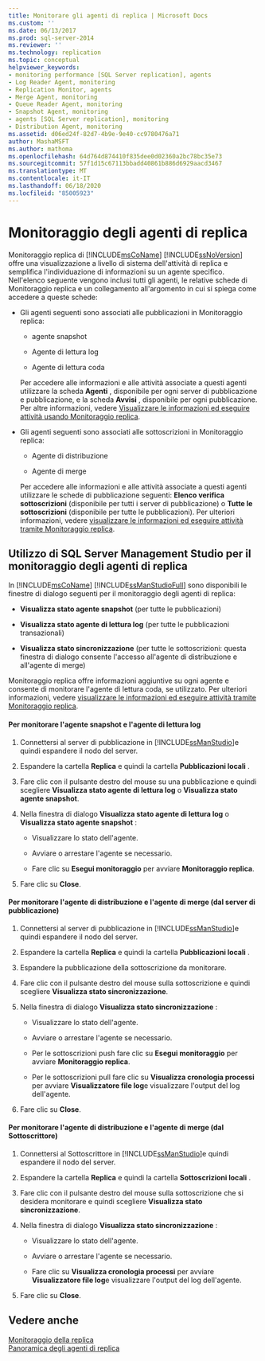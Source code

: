 ```yaml
---
title: Monitorare gli agenti di replica | Microsoft Docs
ms.custom: ''
ms.date: 06/13/2017
ms.prod: sql-server-2014
ms.reviewer: ''
ms.technology: replication
ms.topic: conceptual
helpviewer_keywords:
- monitoring performance [SQL Server replication], agents
- Log Reader Agent, monitoring
- Replication Monitor, agents
- Merge Agent, monitoring
- Queue Reader Agent, monitoring
- Snapshot Agent, monitoring
- agents [SQL Server replication], monitoring
- Distribution Agent, monitoring
ms.assetid: d06ed24f-82d7-4b9e-9e40-cc9780476a71
author: MashaMSFT
ms.author: mathoma
ms.openlocfilehash: 64d764d874410f835dee0d02360a2bc78bc35e73
ms.sourcegitcommit: 57f1d15c67113bbadd40861b886d6929aacd3467
ms.translationtype: MT
ms.contentlocale: it-IT
ms.lasthandoff: 06/18/2020
ms.locfileid: "85005923"
---
```

# <a name="monitor-replication-agents"></a>Monitoraggio degli agenti di replica
  Monitoraggio replica di [!INCLUDE[msCoName](../../../includes/msconame-md.md)] [!INCLUDE[ssNoVersion](../../../includes/ssnoversion-md.md)] offre una visualizzazione a livello di sistema dell'attività di replica e semplifica l'individuazione di informazioni su un agente specifico. Nell'elenco seguente vengono inclusi tutti gli agenti, le relative schede di Monitoraggio replica e un collegamento all'argomento in cui si spiega come accedere a queste schede:  
  
-   Gli agenti seguenti sono associati alle pubblicazioni in Monitoraggio replica:  
  
    -   agente snapshot  
  
    -   Agente di lettura log  
  
    -   Agente di lettura coda  
  
     Per accedere alle informazioni e alle attività associate a questi agenti utilizzare la scheda **Agenti** , disponibile per ogni server di pubblicazione e pubblicazione, e la scheda **Avvisi** , disponibile per ogni pubblicazione. Per altre informazioni, vedere [Visualizzare le informazioni ed eseguire attività usando Monitoraggio replica](view-information-and-perform-tasks-replication-monitor.md).  
  
-   Gli agenti seguenti sono associati alle sottoscrizioni in Monitoraggio replica:  
  
    -   Agente di distribuzione  
  
    -   Agente di merge  
  
     Per accedere alle informazioni e alle attività associate a questi agenti utilizzare le schede di pubblicazione seguenti: **Elenco verifica sottoscrizioni** (disponibile per tutti i server di pubblicazione) o **Tutte le sottoscrizioni** (disponibile per tutte le pubblicazioni). Per ulteriori informazioni, vedere [visualizzare le informazioni ed eseguire attività tramite Monitoraggio replica](view-information-and-perform-tasks-replication-monitor.md).  
  
## <a name="using-sql-server-management-studio-to-monitor-replication-agents"></a>Utilizzo di SQL Server Management Studio per il monitoraggio degli agenti di replica  
 In [!INCLUDE[msCoName](../../../includes/msconame-md.md)] [!INCLUDE[ssManStudioFull](../../../includes/ssmanstudiofull-md.md)] sono disponibili le finestre di dialogo seguenti per il monitoraggio degli agenti di replica:  
  
-   **Visualizza stato agente snapshot** (per tutte le pubblicazioni)  
  
-   **Visualizza stato agente di lettura log** (per tutte le pubblicazioni transazionali)  
  
-   **Visualizza stato sincronizzazione** (per tutte le sottoscrizioni: questa finestra di dialogo consente l'accesso all'agente di distribuzione e all'agente di merge)  
  
 Monitoraggio replica offre informazioni aggiuntive su ogni agente e consente di monitorare l'agente di lettura coda, se utilizzato. Per ulteriori informazioni, vedere [visualizzare le informazioni ed eseguire attività tramite Monitoraggio replica](view-information-and-perform-tasks-replication-monitor.md).  
  
#### <a name="to-monitor-the-snapshot-agent-and-log-reader-agent"></a>Per monitorare l'agente snapshot e l'agente di lettura log  
  
1.  Connettersi al server di pubblicazione in [!INCLUDE[ssManStudio](../../../includes/ssmanstudio-md.md)]e quindi espandere il nodo del server.  
  
2.  Espandere la cartella **Replica** e quindi la cartella **Pubblicazioni locali** .  
  
3.  Fare clic con il pulsante destro del mouse su una pubblicazione e quindi scegliere **Visualizza stato agente di lettura log** o **Visualizza stato agente snapshot**.  
  
4.  Nella finestra di dialogo **Visualizza stato agente di lettura log** o **Visualizza stato agente snapshot** :  
  
    -   Visualizzare lo stato dell'agente.  
  
    -   Avviare o arrestare l'agente se necessario.  
  
    -   Fare clic su **Esegui monitoraggio** per avviare **Monitoraggio replica**.  
  
5.  Fare clic su **Close**.  
  
#### <a name="to-monitor-the-distribution-agent-and-merge-agent-from-the-publisher"></a>Per monitorare l'agente di distribuzione e l'agente di merge (dal server di pubblicazione)  
  
1.  Connettersi al server di pubblicazione in [!INCLUDE[ssManStudio](../../../includes/ssmanstudio-md.md)]e quindi espandere il nodo del server.  
  
2.  Espandere la cartella **Replica** e quindi la cartella **Pubblicazioni locali** .  
  
3.  Espandere la pubblicazione della sottoscrizione da monitorare.  
  
4.  Fare clic con il pulsante destro del mouse sulla sottoscrizione e quindi scegliere **Visualizza stato sincronizzazione**.  
  
5.  Nella finestra di dialogo **Visualizza stato sincronizzazione** :  
  
    -   Visualizzare lo stato dell'agente.  
  
    -   Avviare o arrestare l'agente se necessario.  
  
    -   Per le sottoscrizioni push fare clic su **Esegui monitoraggio** per avviare **Monitoraggio replica**.  
  
    -   Per le sottoscrizioni pull fare clic su **Visualizza cronologia processi** per avviare **Visualizzatore file log**e visualizzare l'output del log dell'agente.  
  
6.  Fare clic su **Close**.  
  
#### <a name="to-monitor-the-distribution-agent-and-merge-agent-from-the-subscriber"></a>Per monitorare l'agente di distribuzione e l'agente di merge (dal Sottoscrittore)  
  
1.  Connettersi al Sottoscrittore in [!INCLUDE[ssManStudio](../../../includes/ssmanstudio-md.md)]e quindi espandere il nodo del server.  
  
2.  Espandere la cartella **Replica** e quindi la cartella **Sottoscrizioni locali** .  
  
3.  Fare clic con il pulsante destro del mouse sulla sottoscrizione che si desidera monitorare e quindi scegliere **Visualizza stato sincronizzazione**.  
  
4.  Nella finestra di dialogo **Visualizza stato sincronizzazione** :  
  
    -   Visualizzare lo stato dell'agente.  
  
    -   Avviare o arrestare l'agente se necessario.  
  
    -   Fare clic su **Visualizza cronologia processi** per avviare **Visualizzatore file log**e visualizzare l'output del log dell'agente.  
  
5.  Fare clic su **Close**.  
  
## <a name="see-also"></a>Vedere anche  
 [Monitoraggio della replica](../monitoring-replication.md)   
 [Panoramica degli agenti di replica](../agents/replication-agents-overview.md)  
  
  
